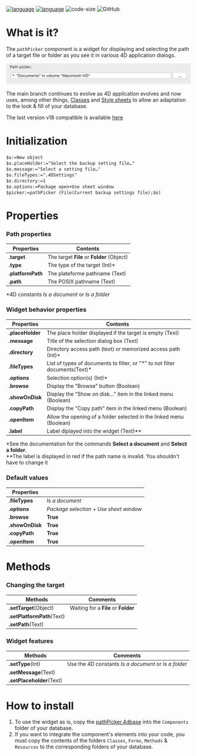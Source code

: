 [![language](https://img.shields.io/static/v1?label=language&message=4d&color=blue)](https://developer.4d.com/)
[![language](https://img.shields.io/github/languages/top/vdelachaux/pathPicker.svg)](https://developer.4d.com/)
![code-size](https://img.shields.io/github/languages/code-size/vdelachaux/pathPicker.svg)
![GitHub](https://img.shields.io/github/license/vdelachaux/pathPicker)

# What is it?

The `pathPicker` component is a widget for displaying and selecting the path of a target file or folder as you see it in various 4D application dialogs.

<img src="./assets/patPiker.png">

The main branch continues to evolve as 4D application evolves and now uses, among other things, <a href="https://developer.4d.com/docs/en/Concepts/classes.html">Classes</a> and <a href="https://developer.4d.com/docs/en/FormEditor/stylesheets.html">Style sheets</a> to allow an adaptation to the look & fill of your database.

The last version v18 compatible is available <a href="https://github.com/vdelachaux/pathPicker/releases/tag/v18">here</a>

# Initialization

```4d
$o:=New object
$o.placeHolder:="Select the backup setting file…"
$o.message:="Select a setting file…"
$o.fileTypes:=".4DSettings"
$o.directory:=1
$o.options:=Package open+Use sheet window
$picker:=pathPicker (File(Current backup settings file);$o)
```

# Properties

### Path properties

|Properties|Contents|
|----------|--------|
|**.target**|The target **File** or **Folder** (Object)|
|**.type**|The type of the target (Int)\*|
|**.platformPath**|The plateforme pathname (Text)|
|**.path**|The POSIX pathname (Text)|

\*4D constants _Is a document_ or _Is a folder_

### Widget behavior properties

|Properties|Contents|
|----------|--------|
|**.placeHolder**|The place holder displayed if the target is empty (Text)|
|**.message**|Title of the selection dialog box (Text)|
|**.directory**|Directory access path (text) or memorized access path (Int)\*|
|**.fileTypes**|List of types of documents to filter, or "*" to not filter documents(Text)\*|
|**.options**|Selection option(s) (Int)\*|
|**.browse**|Display the "Browse" button (Boolean)|
|**.showOnDisk**|Display the "Show on disk…" item in the linked menu (Boolean)|
|**.copyPath**|Display the "Copy path" item in the linked menu (Boolean)|
|**.openItem**|Allow the opening of a folder selected in the linked menu (Boolean)|
|**.label**|Label diplayed into the widget (Text)\*\*|

\*See the documentation for the commands **Select a document** and **Select a folder**.    
\*\*The label is displayed in red if the path name is invalid. You shouldn't have to change it

### Default values

|Properties| |
|----------|--------|
|**.fileTypes**|_Is a document_|
|**.options**|_Package selection_ + _Use sheet window_|
|**.browse**|**True**|
|**.showOnDisk**|**True**|
|**.copyPath**|**True**|
|**.openItem**|**True**|

# Methods

### Changing the target

|Methods|Comments|
|-------|--------|
|**.setTarget**(Object)|Waiting for a **File** or **Folder**|
|**.setPlatformPath**(Text)||
|**.setPath**(Text)||

### Widget features

|Methods|Comments|
|-------|--------|
|**.setType**(Int)|Use the 4D constants _Is a document_ or _Is a folder_|
|**.setMessage**(Text)||
|**.setPlaceholder**(Text)||

# How to install

1. To use the widget as is, copy the <a href="https://github.com/vdelachaux/pathPicker/tree/master/Build/Components">pathPicker.4dbase</a> into the `Components` folder of your database.
2. If you want to integrate the component's elements into your code, you must copy the contents of the folders `Classes`, `Forms`, `Methods` & `Resources` to the corresponding folders of your database.
